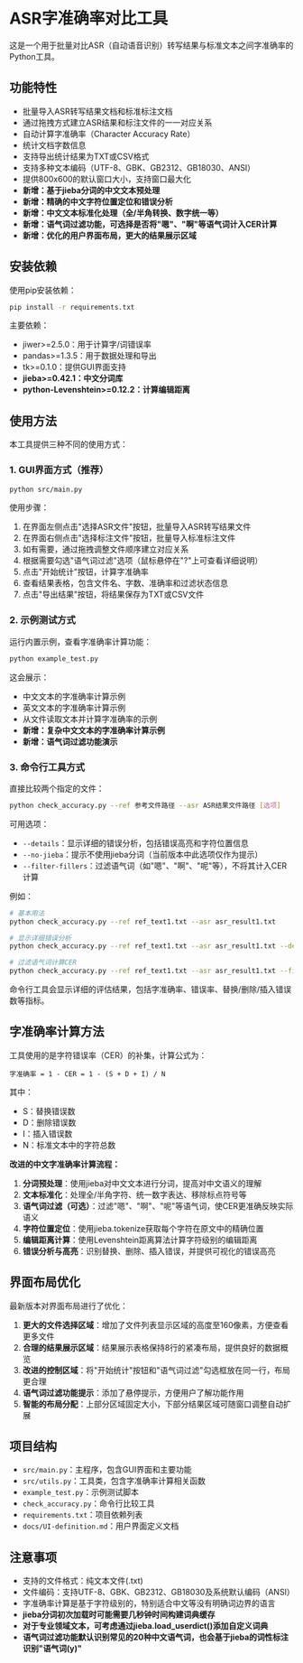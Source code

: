 # ASR字准确率对比工具

这是一个用于批量对比ASR（自动语音识别）转写结果与标准文本之间字准确率的Python工具。

## 功能特性

- 批量导入ASR转写结果文档和标准标注文档
- 通过拖拽方式建立ASR结果和标注文件的一一对应关系
- 自动计算字准确率（Character Accuracy Rate）
- 统计文档字数信息
- 支持导出统计结果为TXT或CSV格式
- 支持多种文本编码（UTF-8、GBK、GB2312、GB18030、ANSI）
- 提供800x600的默认窗口大小，支持窗口最大化
- **新增：基于jieba分词的中文文本预处理**
- **新增：精确的中文字符位置定位和错误分析**
- **新增：中文文本标准化处理（全/半角转换、数字统一等）**
- **新增：语气词过滤功能，可选择是否将"嗯"、"啊"等语气词计入CER计算**
- **新增：优化的用户界面布局，更大的结果展示区域**

## 安装依赖

使用pip安装依赖：

```bash
pip install -r requirements.txt
```

主要依赖：
- jiwer>=2.5.0：用于计算字/词错误率
- pandas>=1.3.5：用于数据处理和导出
- tk>=0.1.0：提供GUI界面支持
- **jieba>=0.42.1：中文分词库**
- **python-Levenshtein>=0.12.2：计算编辑距离**

## 使用方法

本工具提供三种不同的使用方式：

### 1. GUI界面方式（推荐）

```bash
python src/main.py
```

使用步骤：
1. 在界面左侧点击"选择ASR文件"按钮，批量导入ASR转写结果文件
2. 在界面右侧点击"选择标注文件"按钮，批量导入标准标注文件
3. 如有需要，通过拖拽调整文件顺序建立对应关系
4. 根据需要勾选"语气词过滤"选项（鼠标悬停在"?"上可查看详细说明）
5. 点击"开始统计"按钮，计算字准确率
6. 查看结果表格，包含文件名、字数、准确率和过滤状态信息
7. 点击"导出结果"按钮，将结果保存为TXT或CSV文件

### 2. 示例测试方式

运行内置示例，查看字准确率计算功能：

```bash
python example_test.py
```

这会展示：
- 中文文本的字准确率计算示例
- 英文文本的字准确率计算示例
- 从文件读取文本并计算字准确率的示例
- **新增：复杂中文文本的字准确率计算示例**
- **新增：语气词过滤功能演示**

### 3. 命令行工具方式

直接比较两个指定的文件：

```bash
python check_accuracy.py --ref 参考文件路径 --asr ASR结果文件路径 [选项]
```

可用选项：
- `--details`：显示详细的错误分析，包括错误高亮和字符位置信息
- `--no-jieba`：提示不使用jieba分词（当前版本中此选项仅作为提示）
- `--filter-fillers`：过滤语气词（如"嗯"、"啊"、"呢"等），不将其计入CER计算

例如：
```bash
# 基本用法
python check_accuracy.py --ref ref_text1.txt --asr asr_result1.txt

# 显示详细错误分析
python check_accuracy.py --ref ref_text1.txt --asr asr_result1.txt --details

# 过滤语气词计算CER
python check_accuracy.py --ref ref_text1.txt --asr asr_result1.txt --filter-fillers
```

命令行工具会显示详细的评估结果，包括字准确率、错误率、替换/删除/插入错误数等指标。

## 字准确率计算方法

工具使用的是字符错误率（CER）的补集，计算公式为：

```
字准确率 = 1 - CER = 1 - (S + D + I) / N
```

其中：
- S：替换错误数
- D：删除错误数
- I：插入错误数
- N：标准文本中的字符总数

**改进的中文字准确率计算流程：**

1. **分词预处理**：使用jieba对中文文本进行分词，提高对中文语义的理解
2. **文本标准化**：处理全/半角字符、统一数字表达、移除标点符号等
3. **语气词过滤（可选）**：过滤"嗯"、"啊"、"呢"等语气词，使CER更准确反映实际语义
4. **字符位置定位**：使用jieba.tokenize获取每个字符在原文中的精确位置
5. **编辑距离计算**：使用Levenshtein距离算法计算字符级别的编辑距离
6. **错误分析与高亮**：识别替换、删除、插入错误，并提供可视化的错误高亮

## 界面布局优化

最新版本对界面布局进行了优化：

1. **更大的文件选择区域**：增加了文件列表显示区域的高度至160像素，方便查看更多文件
2. **合理的结果展示区域**：结果展示表格保持8行的紧凑布局，提供良好的数据概览
3. **改进的控制区域**：将"开始统计"按钮和"语气词过滤"勾选框放在同一行，布局更合理
4. **语气词过滤功能提示**：添加了悬停提示，方便用户了解功能作用
5. **智能的布局分配**：上部分区域固定大小，下部分结果区域可随窗口调整自动扩展

## 项目结构

- `src/main.py`：主程序，包含GUI界面和主要功能
- `src/utils.py`：工具类，包含字准确率计算相关函数
- `example_test.py`：示例测试脚本
- `check_accuracy.py`：命令行比较工具
- `requirements.txt`：项目依赖列表
- `docs/UI-definition.md`：用户界面定义文档

## 注意事项

- 支持的文件格式：纯文本文件(.txt)
- 文件编码：支持UTF-8、GBK、GB2312、GB18030及系统默认编码（ANSI）
- 字准确率计算是基于字符级别的，特别适合中文等没有明确词边界的语言
- **jieba分词初次加载时可能需要几秒钟时间构建词典缓存**
- **对于专业领域文本，可考虑通过jieba.load_userdict()添加自定义词典**
- **语气词过滤功能默认识别常见的20种中文语气词，也会基于jieba的词性标注识别"语气词(y)"** 
